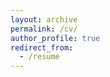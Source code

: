 ```yaml
---
layout: archive
permalink: /cv/
author_profile: true
redirect_from:
  - /resume
---
```



<title>Education<\title>

* Honors B.S. in Physics and Mathematics, The College of William and Mary, 2019
* Ph.D in Nuclear and Particle Physics, Carnegie Mellon University, 2026 (expected)

_________________
[Curriculum Vitae](http://zabaldwin.github.io/files/Gradschool_CV-3.pdf)
Updated: June, 2022



